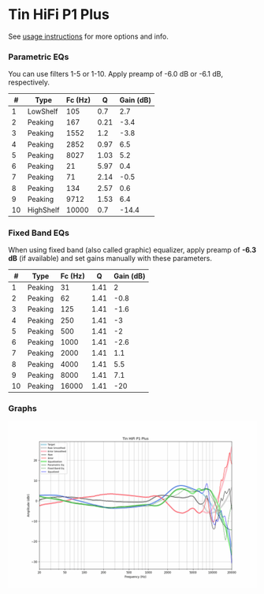 # Tin HiFi P1 Plus
See [usage instructions](https://github.com/jaakkopasanen/AutoEq#usage) for more options and info.

### Parametric EQs
You can use filters 1-5 or 1-10. Apply preamp of -6.0 dB or -6.1 dB, respectively.

|   # | Type      |   Fc (Hz) |    Q |   Gain (dB) |
|-----|-----------|-----------|------|-------------|
|   1 | LowShelf  |       105 | 0.7  |         2.7 |
|   2 | Peaking   |       167 | 0.21 |        -3.4 |
|   3 | Peaking   |      1552 | 1.2  |        -3.8 |
|   4 | Peaking   |      2852 | 0.97 |         6.5 |
|   5 | Peaking   |      8027 | 1.03 |         5.2 |
|   6 | Peaking   |        21 | 5.97 |         0.4 |
|   7 | Peaking   |        71 | 2.14 |        -0.5 |
|   8 | Peaking   |       134 | 2.57 |         0.6 |
|   9 | Peaking   |      9712 | 1.53 |         6.4 |
|  10 | HighShelf |     10000 | 0.7  |       -14.4 |

### Fixed Band EQs
When using fixed band (also called graphic) equalizer, apply preamp of **-6.3 dB** (if available) and set gains manually with these parameters.

|   # | Type    |   Fc (Hz) |    Q |   Gain (dB) |
|-----|---------|-----------|------|-------------|
|   1 | Peaking |        31 | 1.41 |         2   |
|   2 | Peaking |        62 | 1.41 |        -0.8 |
|   3 | Peaking |       125 | 1.41 |        -1.6 |
|   4 | Peaking |       250 | 1.41 |        -3   |
|   5 | Peaking |       500 | 1.41 |        -2   |
|   6 | Peaking |      1000 | 1.41 |        -2.6 |
|   7 | Peaking |      2000 | 1.41 |         1.1 |
|   8 | Peaking |      4000 | 1.41 |         5.5 |
|   9 | Peaking |      8000 | 1.41 |         7.1 |
|  10 | Peaking |     16000 | 1.41 |       -20   |

### Graphs
![](./Tin%20HiFi%20P1%20Plus.png)
